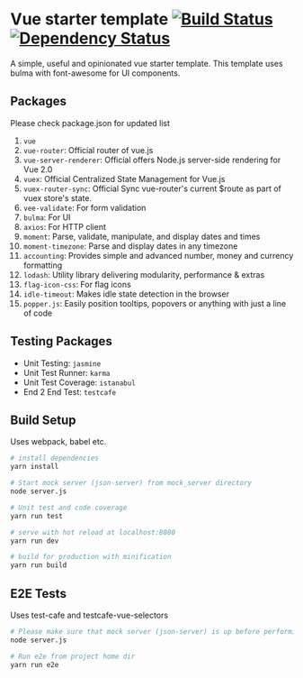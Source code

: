 # Vue starter template [![Build Status](https://travis-ci.org/sharmasourabh/vue-starter-template.svg?branch=develop)](https://travis-ci.org/sharmasourabh/vue-starter-template) [![Dependency Status](https://david-dm.org/sharmasourabh/vue-starter-template.svg?branch=develop)](https://david-dm.org/sharmasourabh/vue-starter-template.svg)

A simple, useful and opinionated vue starter template. This template uses bulma with font-awesome for UI components.

## Packages
Please check package.json for updated list

1. `vue`
1. `vue-router`: Official router of vue.js
1. `vue-server-renderer`: Official offers Node.js server-side rendering for Vue 2.0
1. `vuex`: Official Centralized State Management for Vue.js
1. `vuex-router-sync`: Official Sync vue-router's current $route as part of vuex store's state.
1. `vee-validate`: For form validation
1. `bulma`: For UI
1. `axios`: For HTTP client
1. `moment`: Parse, validate, manipulate, and display dates and times
1. `moment-timezone`: Parse and display dates in any timezone
1. `accounting`: Provides simple and advanced number, money and currency formatting
1. `lodash`: Utility library delivering modularity, performance & extras
1. `flag-icon-css`: For flag icons
1. `idle-timeout`: Makes idle state detection in the browser
1. `popper.js`: Easily position tooltips, popovers or anything with just a line of code

## Testing Packages

- Unit Testing: `jasmine`
- Unit Test Runner: `karma`
- Unit Test Coverage: `istanabul`
- End 2 End Test: `testcafe`

## Build Setup

Uses webpack, babel etc.

``` bash
# install dependencies
yarn install

# Start mock server (json-server) from mock_server directory
node server.js

# Unit test and code coverage
yarn run test

# serve with hot reload at localhost:8080
yarn run dev

# build for production with minification
yarn run build
```

## E2E Tests

Uses test-cafe and testcafe-vue-selectors

``` bash
# Please make sure that mock server (json-server) is up before performing e2e testing. If not, start from mock_server directory
node server.js

# Run e2e from project home dir
yarn run e2e

```